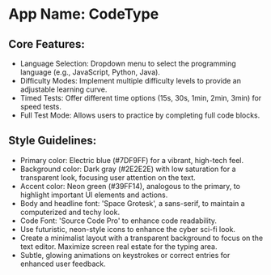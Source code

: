 # **App Name**: CodeType

## Core Features:

- Language Selection: Dropdown menu to select the programming language (e.g., JavaScript, Python, Java).
- Difficulty Modes: Implement multiple difficulty levels to provide an adjustable learning curve.
- Timed Tests: Offer different time options (15s, 30s, 1min, 2min, 3min) for speed tests.
- Full Test Mode: Allows users to practice by completing full code blocks.

## Style Guidelines:

- Primary color: Electric blue (#7DF9FF) for a vibrant, high-tech feel.
- Background color: Dark gray (#2E2E2E) with low saturation for a transparent look, focusing user attention on the text.
- Accent color: Neon green (#39FF14), analogous to the primary, to highlight important UI elements and actions.
- Body and headline font: 'Space Grotesk', a sans-serif, to maintain a computerized and techy look.
- Code Font: 'Source Code Pro' to enhance code readability.
- Use futuristic, neon-style icons to enhance the cyber sci-fi look.
- Create a minimalist layout with a transparent background to focus on the text editor. Maximize screen real estate for the typing area.
- Subtle, glowing animations on keystrokes or correct entries for enhanced user feedback.